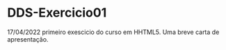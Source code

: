 # DDS-Exercicio01
 17/04/2022 primeiro exescicio do curso em HHTML5. Uma breve carta de apresentação.
